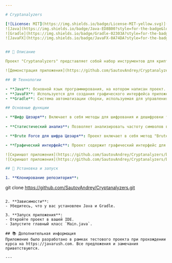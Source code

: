 ```yaml
---

# Cryptanalyzers

[![License: MIT](https://img.shields.io/badge/License-MIT-yellow.svg)](https://github.com/SautovAndrey/Cryptanalyzers/blob/main/LICENSE)
![Java](https://img.shields.io/badge/Java-ED8B00?style=for-the-badge&logo=java&logoColor=white)
![Gradle](https://img.shields.io/badge/Gradle-02303A?style=for-the-badge&logo=gradle&logoColor=white)
![JavaFX](https://img.shields.io/badge/JavaFX-0A74DA?style=for-the-badge&logoColor=white)


## 📌 Описание

Проект "Cryptanalyzers" представляет собой набор инструментов для криптоанализа различных методов шифрования. Основной акцент сделан на анализе шифра Цезаря, статистическом анализе текста для расшифровки и методе Brute Force.

![Демонстрация приложения](https://github.com/SautovAndrey/Cryptanalyzers/blob/1a75f96271aa60b3f77a5477e3601976ad5493d0/Criptoanalizer.gif)

## 🛠 Технологии

- **Java**: Основной язык программирования, на котором написан проект.
- **JavaFX**: Используется для создания графического интерфейса приложения.
- **Gradle**: Система автоматизации сборки, используемая для управления зависимостями и сборкой проекта.

## Основные функции

- **Шифр Цезаря**: Включает в себя методы для шифрования и дешифровки текста.
  
- **Статистический анализ**: Позволяет анализировать частоту символов в зашифрованном тексте и сравнивать ее с частотой символов в референсном тексте для попытки расшифровки.

- **Brute Force для шифра Цезаря**: Проект включает в себя метод "Brute Force", который пытается расшифровать текст, применяя все возможные сдвиги для шифра Цезаря.

- **Графический интерфейс**: Проект содержит графический интерфейс для удобства использования.

![Скриншот приложения](https://github.com/SautovAndrey/Cryptanalyzers/blob/1a75f96271aa60b3f77a5477e3601976ad5493d0/CriptoanalizerScrin.jpg)
![Скриншот приложения](https://github.com/SautovAndrey/Cryptanalyzers/blob/1a75f96271aa60b3f77a5477e3601976ad5493d0/CriptoanalizerScrin.jpg)

## 🚀 Установка и запуск

1. **Клонирование репозитория**:
   ```
   git clone https://github.com/SautovAndrey/Cryptanalyzers.git
   ```

2. **Зависимости**: 
   - Убедитесь, что у вас установлен Java и Gradle.

3. **Запуск приложения**:
   - Откройте проект в вашей IDE.
   - Запустите главный класс `Main.java`.

## 📚 Дополнительная информация
Приложение было разработано в рамках тестового проекта при прохождении курса на https://javarush.com. Все предложения и замечания приветствуются.

---
```

